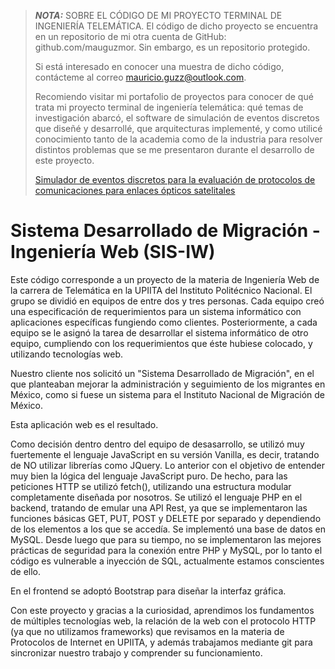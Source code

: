 > **_NOTA:_** SOBRE EL CÓDIGO DE MI PROYECTO TERMINAL DE INGENIERÍA TELEMÁTICA.
> El código de dicho proyecto se encuentra en un repositorio de mi otra cuenta de GitHub: github.com/mauguzmor. Sin embargo, es un repositorio protegido.
> 
> Si está interesado en conocer una muestra de dicho código, contácteme al correo mauricio.guzz@outlook.com.
> 
> Recomiendo visitar mi portafolio de proyectos para conocer de qué trata mi proyecto terminal de ingeniería telemática:
> qué temas de investigación abarcó, el software de simulación de eventos discretos que diseñé y desarrollé, que arquitecturas implementé,
> y como utilicé conocimiento tanto de la academia como de la industria para resolver distintos problemas que se me presentaron durante el desarrollo
> de este proyecto.  
> 
> [Simulador de eventos discretos para la evaluación de protocolos de comunicaciones para enlaces ópticos satelitales](https://mauguzz.notion.site/Proyecto-de-titulaci-n-Caracterizaci-n-y-dise-o-de-estrategia-de-control-de-flujo-para-un-enlace-p-209b460cd8f349989ae0d2578e4301fc)

# Sistema Desarrollado de Migración - Ingeniería Web (SIS-IW)

Este código corresponde a un proyecto de la materia de Ingeniería Web de la carrera de Telemática en la UPIITA del Instituto Politécnico Nacional.
El grupo se dividió en equipos de entre dos y tres personas. Cada equipo creó una especificación de requerimientos para un sistema informático con aplicaciones específicas fungiendo como clientes.
Posteriormente, a cada equipo se le asignó la tarea de desarrollar el sistema informático de otro equipo, cumpliendo con los requerimientos que éste hubiese colocado, y utilizando tecnologías web.

Nuestro cliente nos solicitó un "Sistema Desarrollado de Migración", en el que planteaban mejorar la administración y seguimiento de los migrantes en México, como si fuese un sistema para el Instituto Nacional de Migración de México.

Esta aplicación web es el resultado.

Como decisión dentro dentro del equipo de desasarrollo, se utilizó muy fuertemente el lenguaje JavaScript en su versión Vanilla, es decir, tratando de NO utilizar librerías como JQuery. Lo anterior con el objetivo de entender muy bien la lógica del lenguaje JavaScript puro. De hecho, para las peticiones HTTP se utilizó fetch(), utilizando una estructura modular completamente diseñada por nosotros.
Se utilizó el lenguaje PHP en el backend, tratando de emular una API Rest, ya que se implementaron las funciones básicas GET, PUT, POST y DELETE por separado y dependiendo de los elementos a los que se accedía. 
Se implementó una base de datos en MySQL. Desde luego que para su tiempo, no se implementaron las mejores prácticas de seguridad para la conexión entre PHP y MySQL, por lo tanto el código es vulnerable a inyección de SQL, actualmente estamos conscientes de ello.

En el frontend se adoptó Bootstrap para diseñar la interfaz gráfica.

Con este proyecto y gracias a la curiosidad, aprendimos los fundamentos de múltiples tecnologías web, la relación de la web con el protocolo HTTP (ya que no utilizamos frameworks) que revisamos en la materia de Protocolos de Internet en UPIITA, y además trabajamos mediante git para sincronizar nuestro trabajo y comprender su funcionamiento.
